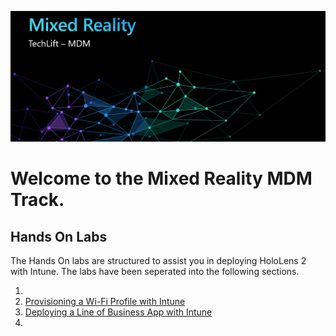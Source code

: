 ![](Images/MRTL-MDMBanner.png)

# Welcome to the Mixed Reality MDM Track. 

## Hands On Labs

The Hands On labs are structured to assist you in deploying HoloLens 2 with Intune. The labs have been seperated into the following sections.

1.  
2. [Provisioning a Wi-Fi Profile with Intune](Lab2.md)
3. [Deploying a Line of Business App with Intune](Lab3.md)
4.  
